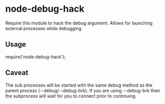 node-debug-hack
===============

Require this module to hack the debug argument.
Allows for launching external processes while debugging

Usage
---

require('node-debug-hack');


Caveat
---
The sub processes will be started with the same debug method as the parent process (--debug/--debug-brk).
If you are using --debug-brk then the subprocess will wait for you to connect prior to continuing.
